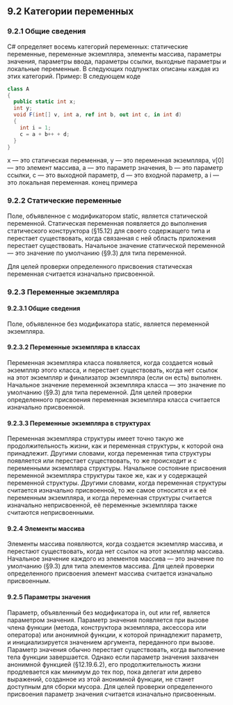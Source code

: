 ## 9.2 Категории переменных

### 9.2.1 Общие сведения
C# определяет восемь категорий переменных: статические переменные, переменные экземпляра, элементы массива, параметры значения, параметры ввода, параметры ссылки, выходные параметры и локальные переменные. В следующих подпунктах описаны каждая из этих категорий.
Пример: В следующем коде
```csharp
class A
{
  public static int x;
  int y;
  void F(int[] v, int a, ref int b, out int c, in int d)
  {
    int i = 1;
    c = a + b++ + d;
  }
}
```
x — это статическая переменная, y — это переменная экземпляра, v[0] — это элемент массива, a — это параметр значения, b — это параметр ссылки, c — это выходной параметр, d — это входной параметр, а i — это локальная переменная. конец примера

### 9.2.2 Статические переменные
Поле, объявленное с модификатором static, является статической переменной. Статическая переменная появляется до выполнения статического конструктора (§15.12) для своего содержащего типа и перестает существовать, когда связанная с ней область приложения перестает существовать.
Начальное значение статической переменной — это значение по умолчанию (§9.3) для типа переменной.

Для целей проверки определенного присвоения статическая переменная считается изначально присвоенной.

### 9.2.3 Переменные экземпляра
#### 9.2.3.1 Общие сведения
Поле, объявленное без модификатора static, является переменной экземпляра.

#### 9.2.3.2 Переменные экземпляра в классах
Переменная экземпляра класса появляется, когда создается новый экземпляр этого класса, и перестает существовать, когда нет ссылок на этот экземпляр и финализатор экземпляра (если он есть) выполнен.
Начальное значение переменной экземпляра класса — это значение по умолчанию (§9.3) для типа переменной.
Для целей проверки определенного присвоения переменная экземпляра класса считается изначально присвоенной.

#### 9.2.3.3 Переменные экземпляра в структурах
Переменная экземпляра структуры имеет точно такую же продолжительность жизни, как и переменная структуры, к которой она принадлежит. Другими словами, когда переменная типа структуры появляется или перестает существовать, то же происходит и с переменными экземпляра структуры.
Начальное состояние присвоения переменной экземпляра структуры такое же, как и у содержащей переменной структуры. Другими словами, когда переменная структуры считается изначально присвоенной, то же самое относится и к её переменным экземпляра, и когда переменная структуры считается изначально неприсвоенной, её переменные экземпляра также считаются неприсвоенными.

#### 9.2.4 Элементы массива
Элементы массива появляются, когда создается экземпляр массива, и перестают существовать, когда нет ссылок на этот экземпляр массива.
Начальное значение каждого из элементов массива — это значение по умолчанию (§9.3) для типа элементов массива.
Для целей проверки определенного присвоения элемент массива считается изначально присвоенным.

#### 9.2.5 Параметры значения
Параметр, объявленный без модификатора in, out или ref, является параметром значения.
Параметр значения появляется при вызове члена функции (метода, конструктора экземпляра, аксессора или оператора) или анонимной функции, к которой принадлежит параметр, и инициализируется значением аргумента, переданного при вызове. Параметр значения обычно перестает существовать, когда выполнение тела функции завершается. Однако если параметр значения захвачен анонимной функцией (§12.19.6.2), его продолжительность жизни продлевается как минимум до тех пор, пока делегат или дерево выражений, созданное из этой анонимной функции, не станет доступным для сборки мусора.
Для целей проверки определенного присвоения параметр значения считается изначально присвоенным.
